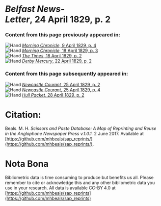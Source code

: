 # *Belfast News-Letter*, 24 April 1829, p. 2  
  
### Content from this page previously appeared in:  
![Hand](http://scissorsandpaste.net/wp-content/uploads/2017/06/smallhandpointer.png) [*Morning Chronicle*, 9 April 1829, p. 4](https://mhbeals.github.io/sap_html/Morning-Chronicle/Morning-Chronicle-9-April-1829-p-4)  
![Hand](http://scissorsandpaste.net/wp-content/uploads/2017/06/smallhandpointer.png) [*Morning Chronicle*, 18 April 1829, p. 3](https://mhbeals.github.io/sap_html/Morning-Chronicle/Morning-Chronicle-18-April-1829-p-3)  
![Hand](http://scissorsandpaste.net/wp-content/uploads/2017/06/smallhandpointer.png) [*The Times*, 18 April 1829, p. 2](https://mhbeals.github.io/sap_html/The-Times/The-Times-18-April-1829-p-2)  
![Hand](http://scissorsandpaste.net/wp-content/uploads/2017/06/smallhandpointer.png) [*Derby Mercury*, 22 April 1829, p. 2](https://mhbeals.github.io/sap_html/Derby-Mercury/Derby-Mercury-22-April-1829-p-2)  
  
### Content from this page subsequently appeared in:  
![Hand](http://scissorsandpaste.net/wp-content/uploads/2017/06/smallhandpointer.png) [*Newcastle Courant*, 25 April 1829, p. 2](https://mhbeals.github.io/sap_html/Newcastle-Courant/Newcastle-Courant-25-April-1829-p-2)  
![Hand](http://scissorsandpaste.net/wp-content/uploads/2017/06/smallhandpointer.png) [*Newcastle Courant*, 25 April 1829, p. 4](https://mhbeals.github.io/sap_html/Newcastle-Courant/Newcastle-Courant-25-April-1829-p-4)  
![Hand](http://scissorsandpaste.net/wp-content/uploads/2017/06/smallhandpointer.png) [*Hull Packet*, 28 April 1829, p. 2](https://mhbeals.github.io/sap_html/Hull-Packet/Hull-Packet-28-April-1829-p-2)  


# Citation: 

Beals. M. H. *Scissors and Paste Database: A Map of Reprinting and Reuse in the Anglophone Newspaper Press v.1.0.1.* 2 June 2017. Available at [https://github.com/mhbeals/sap_reprints/](https://github.com/mhbeals/sap_reprints/). 

# Nota Bona

Bibliometric data is time consuming to produce but benefits us all. Please remember to cite or acknowledge this and any other bibliometric data you use in your research. All data is available CC-BY 4.0 at [https://github.com/mhbeals/sap_reprints](https://github.com/mhbeals/sap_reprints)